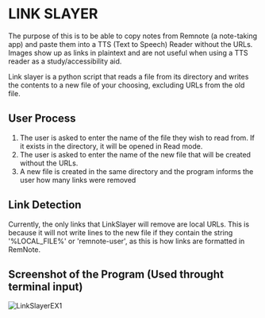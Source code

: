 # LINK SLAYER

The purpose of this is to be able to copy notes from Remnote (a note-taking app) and paste them into a TTS (Text to Speech) Reader without the URLs. 
Images show up as links in plaintext and are not useful when using a TTS reader as a study/accessibility aid.

Link slayer is a python script that reads a file from its directory and writes the contents to a new file of your choosing, excluding URLs from the old file.

## User Process
  
1. The user is asked to enter the name of the file they wish to read from. If it exists in the directory, it will be opened in Read mode.
2. The user is asked to enter the name of the new file that will be created without the URLs.
3. A new file is created in the same directory and the program informs the user how many links were removed

## Link Detection
Currently, the only links that LinkSlayer will remove are local URLs. This is because it will not write lines to the new file if they contain the string '%LOCAL_FILE%' or 'remnote-user', as this is how links are formatted in RemNote.

## Screenshot of the Program (Used throught terminal input)

![LinkSlayerEX1](https://github.com/Derv-OFlynn/LinkSlayer/blob/Images/LinkSlayerEX1.png?raw=true)

